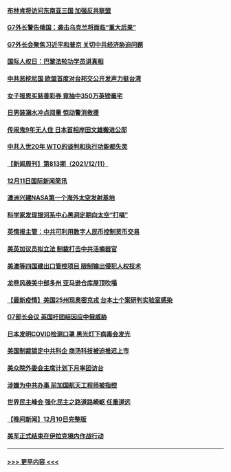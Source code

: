 #### [布林肯将访问东南亚三国 加强反共联盟](../pages/prog202/a103291848.md?t=12130501) 
#### [G7外长警告俄国：袭击乌克兰将面临“重大后果”](../pages/prog202/a103291774.md?t=12130501) 
#### [G7外长会聚焦习近平和普京 关切中共经济胁迫问题](../pages/prog202/a103291743.md?t=12130501) 
#### [国际人权日：巴黎法轮功学员讲真相](../pages/prog202/a103291750.md?t=12130501) 
#### [中共恶挖尼国 欧盟首度对台邦交公开发声力挺台湾](../pages/prog202/a103291745.md?t=12130501) 
#### [女子报恩买慈善彩券 竟抽中350万英镑毫宅](../pages/prog202/a103291702.md?t=12130501) 
#### [日男装溺水冲点阅量 惊动警消救援](../pages/prog202/a103291653.md?t=12130501) 
#### [传闹鬼9年无人住 日本首相岸田文雄搬进公邸](../pages/prog202/a103291582.md?t=12130501) 
#### [中共入世20年 WTO的谈判和执行功能都失灵](../pages/prog202/a103291396.md?t=12130501) 
#### [【新闻周刊】第813期（2021/12/11）](../pages/prog202/a103291518.md?t=12130501) 
#### [12月11日国际新闻简讯](../pages/prog202/a103291405.md?t=12130501) 
#### [澳洲兴建NASA第一个海外太空发射基地](../pages/prog202/a103291397.md?t=12130501) 
#### [科学家发现银河系中心黑洞定期向太空“打嗝”](../pages/prog202/a103291115.md?t=12130501) 
#### [英情报主管：中共可利用数字人民币控制货币交易](../pages/prog202/a103291324.md?t=12130501) 
#### [美英加议员拟立法 制裁打击中共活摘器官](../pages/prog202/a103291304.md?t=12130501) 
#### [美澳等四国建出口管控项目 限制输出侵犯人权技术](../pages/prog202/a103291284.md?t=12130501) 
#### [龙卷风袭美中部多州 亚马逊仓库屋顶吹塌](../pages/prog202/a103291242.md?t=12130501) 
#### [【最新疫情】美国25州现奥密克戎 台本土个案研判实验室感染](../pages/prog202/a103291249.md?t=12130501) 
#### [G7部长会议 英国吁团结因应中俄威胁](../pages/prog202/a103291233.md?t=12130501) 
#### [日本发明COVID检测口罩 黑光灯下病毒会发光](../pages/prog202/a103291133.md?t=12130501) 
#### [美国制裁锁定中共科企 商汤科技被迫推迟上市](../pages/prog202/a103291094.md?t=12130501) 
#### [美众院外委会主席计划下月率团访台](../pages/prog202/a103291058.md?t=12130501) 
#### [涉嫌为中共办事 前加国航天工程师被指控](../pages/prog202/a103290778.md?t=12130501) 
#### [世界民主峰会 强化民主之路道路崎岖 任重道远](../pages/prog202/a103290944.md?t=12130501) 
#### [【晚间新闻】12月10日完整版](../pages/prog202/a103290928.md?t=12130501) 
#### [美军正式结束在伊拉克境内作战行动](../pages/prog202/a103290595.md?t=12130501) 

----
#### [ >>> 更早内容 <<< ](../indexes/prog202-earlier.md)
